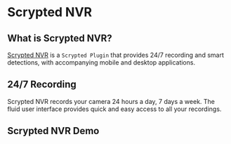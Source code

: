 <script setup lang="ts"> 
import { isTouchDevice } from '../src/touch';
</script>

# Scrypted NVR

## What is Scrypted NVR?

[Scrypted NVR](https://demo.scrypted.app/#/demo) is a `Scrypted Plugin` that provides 24/7 recording and smart detections, with accompanying mobile and desktop applications.

## 24/7 Recording

Scrypted NVR records your camera 24 hours a day, 7 days a week. The fluid user interface provides quick and easy access to all your recordings.


## Scrypted NVR Demo

<template v-if="!isTouchDevice">
A desktop preview is available on the <a href='https://demo.scrypted.app/#/demo'>Demo Site</a>. This is a live, interactive, demo of the mobile app:
<br/>
<div style="display: flex; flex-direction: column; align-items: center;">
<iframe style="border-style: none;" class="ma-1" width="360" height="750" src="https://demo.scrypted.app/?display=phone"></iframe>
</div>
</template>
<template v-else>
An interactive preview is available on the <a href='https://demo.scrypted.app/#/demo'>Demo Site</a>.
</template>
